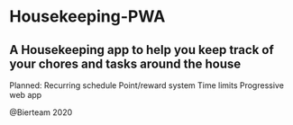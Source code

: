# Housekeeping-PWA
## A Housekeeping app to help you keep track of your chores and tasks around the house

Planned:
Recurring schedule
Point/reward system
Time limits
Progressive web app





@Bierteam 2020
